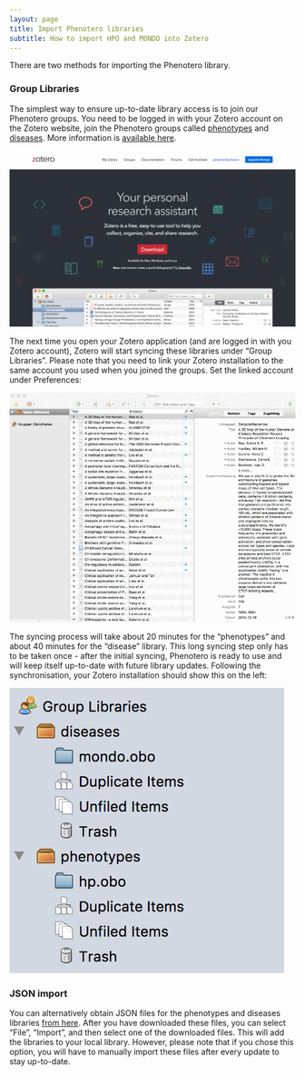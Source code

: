 ```yaml
---
layout: page
title: Import Phenotero libraries
subtitle: How to import HPO and MONDO into Zotero
---
```



There are two methods for importing the Phenotero library. 

### Group Libraries

The simplest way to ensure up-to-date library access is to join our Phenotero groups. You need to be logged in with your Zotero account on the Zotero website, join the Phenotero groups called [phenotypes](https://www.zotero.org/groups/2168222/phenotypes) and [diseases](https://www.zotero.org/groups/2168493/diseases). More information is [available here](/data_groups/). 

![import_csl](/img/screenshots/join_groups.gif "Phenotero - Join Phenotero Groups")


The next time you open your Zotero application (and are logged in with you Zotero account), Zotero will start syncing these libraries under “Group Libraries”. Please note that you need to link your Zotero installation to the same account you used when you joined the groups. Set the linked account under Preferences:

![sync](/img/screenshots/sync_groups.gif "Phenotero - Sync Groups")

The syncing process will take about 20 minutes for the “phenotypes” and about 40 minutes for the “disease” library. This long syncing step only has to be taken once - after the initial syncing, Phenotero is ready to use and will keep itself up-to-date with future library updates. 
Following the synchronisation, your Zotero installation should show this on the left:
  
![Group libraries](/img/screenshots/group_libs.png "Phenotero Groups Libraries")

### JSON import

You can alternatively obtain JSON files for the phenotypes and diseases libraries [from here](/data_json). After you have downloaded these files, you can select “File”, “Import”, and then select one of the downloaded files. This will add the libraries to your local library. However, please note that  if you chose this option, you will have to manually import these files after every update to stay up-to-date. 

 
